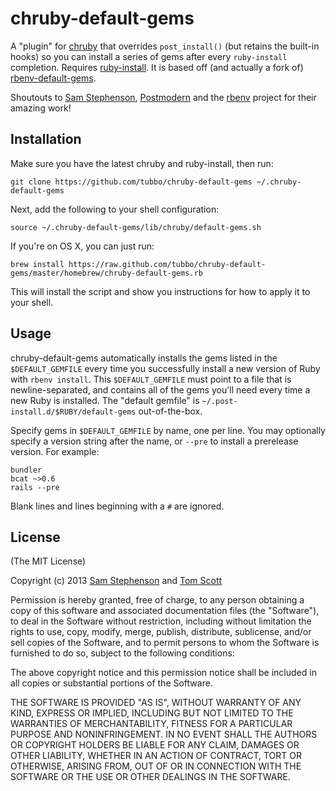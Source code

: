 # chruby-default-gems

A "plugin" for [chruby][postmodern/chruby] that overrides `post_install()` (but retains the
built-in hooks) so you can install a series of gems after every
`ruby-install` completion. Requires
[ruby-install][postmodern/ruby-install]. It is based off (and actually a
fork of) [rbenv-default-gems][sstephenson/rbenv-default-gems].

Shoutouts to [Sam Stephenson][sstephenson], [Postmodern][postmodern] and the
[rbenv][sstephenson/rbenv] project for their amazing work!

## Installation

Make sure you have the latest chruby and ruby-install, then run:

    git clone https://github.com/tubbo/chruby-default-gems ~/.chruby-default-gems

Next, add the following to your shell configuration:

    source ~/.chruby-default-gems/lib/chruby/default-gems.sh

If you're on OS X, you can just run:

    brew install https://raw.github.com/tubbo/chruby-default-gems/master/homebrew/chruby-default-gems.rb

This will install the script and show you instructions for how to apply
it to your shell.

## Usage

chruby-default-gems automatically installs the gems listed in the
`$DEFAULT_GEMFILE` every time you successfully install a new
version of Ruby with `rbenv install`. This `$DEFAULT_GEMFILE` must point
to a file that is newline-separated, and contains all of the gems you'll
need every time a new Ruby is installed. The "default gemfile" is
`~/.post-install.d/$RUBY/default-gems` out-of-the-box.

Specify gems in `$DEFAULT_GEMFILE` by name, one per line. You may
optionally specify a version string after the name, or `--pre` to
install a prerelease version. For example:

    bundler
    bcat ~>0.6
    rails --pre

Blank lines and lines beginning with a `#` are ignored.

## License

(The MIT License)

Copyright (c) 2013 [Sam Stephenson][sstephenson] and [Tom Scott][tubbo]

Permission is hereby granted, free of charge, to any person obtaining
a copy of this software and associated documentation files (the
"Software"), to deal in the Software without restriction, including
without limitation the rights to use, copy, modify, merge, publish,
distribute, sublicense, and/or sell copies of the Software, and to
permit persons to whom the Software is furnished to do so, subject to
the following conditions:

The above copyright notice and this permission notice shall be
included in all copies or substantial portions of the Software.

THE SOFTWARE IS PROVIDED "AS IS", WITHOUT WARRANTY OF ANY KIND,
EXPRESS OR IMPLIED, INCLUDING BUT NOT LIMITED TO THE WARRANTIES OF
MERCHANTABILITY, FITNESS FOR A PARTICULAR PURPOSE AND
NONINFRINGEMENT. IN NO EVENT SHALL THE AUTHORS OR COPYRIGHT HOLDERS BE
LIABLE FOR ANY CLAIM, DAMAGES OR OTHER LIABILITY, WHETHER IN AN ACTION
OF CONTRACT, TORT OR OTHERWISE, ARISING FROM, OUT OF OR IN CONNECTION
WITH THE SOFTWARE OR THE USE OR OTHER DEALINGS IN THE SOFTWARE.

[postmodern]: https://github.com/postmodern
[postmodern/chruby]: https://github.com/postmodern/chruby
[postmodern/ruby-install]: https://github.com/postmodern/ruby-install
[sstephenson]: https://github.com/sstephenson
[sstephenson/rbenv]: https://github.com/sstephenson/rbenv
[sstephenson/rbenv-default-gems]: https://github.com/sstephenson/rbenv-default-gems
[tubbo]: http://github.com/tubbo
